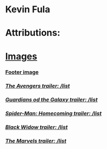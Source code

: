 # Kevin Fula

# Attributions:

# [Images](https://www.google.ca/imghp?hl=en&ogbl)


### [Footer image](https://www.google.ca/search?q=marvel+icon+svg&sca_esv=588490409&sxsrf=AM9HkKlyATW5ir-2OWAvyzu--pbKCo_4sQ%3A1701900286103&source=hp&ei=_u9wZf3jA6Pg0PEPo6OBGA&iflsig=AO6bgOgAAAAAZXD-DqA-XfNQBKQmx-P5V6zkAzvurkpZ&ved=0ahUKEwj92vnP6PuCAxUjMDQIHaNRAAMQ4dUDCAw&uact=5&oq=marvel+icon+svg&gs_lp=Egdnd3Mtd2l6Ig9tYXJ2ZWwgaWNvbiBzdmcyBhAAGBYYHkiVIVAAWLQfcAB4AJABAJgBygGgAdcNqgEFOC41LjK4AQPIAQD4AQHCAgoQIxiABBiKBRgnwgIKEAAYgAQYigUYQ8ICEBAAGIAEGIoFGEMYsQMYgwHCAgsQABiABBiKBRiRAsICERAuGIAEGLEDGMcBGK8BGI4FwgILEAAYgAQYsQMYgwHCAhkQLhhDGIMBGMcBGNQCGLEDGNEDGIAEGIoFwgIFEAAYgATCAgUQLhiABMICCBAuGIAEGOUEwgILEC4YgAQYxwEYrwE&sclient=gws-wiz#vhid=s8tSZaqwf201cM&vssid=l)

### ***[The Avengers trailer: /list](https://www.youtube.com/watch?v=sXT4uBpGxNY)***
### ***[Guardians od the Galaxy trailer: /list](https://www.youtube.com/watch?v=d96cjJhvlMA)***
### ***[Spider-Man: Homecoming trailer: /list](https://www.youtube.com/watch?v=rk-dF1lIbIg)***
### ***[Black Widow trailer: /list](https://www.youtube.com/watch?v=RxAtuMu_ph4)***
### ***[The Marvels trailer: /list](https://www.youtube.com/watch?v=wS_qbDztgVY)***